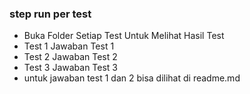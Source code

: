 ### step run per test
- Buka Folder Setiap Test Untuk Melihat Hasil Test
- Test 1 Jawaban Test 1
- Test 2 Jawaban Test 2
- Test 3 Jawaban Test 3
- untuk jawaban test 1 dan 2 bisa dilihat di readme.md